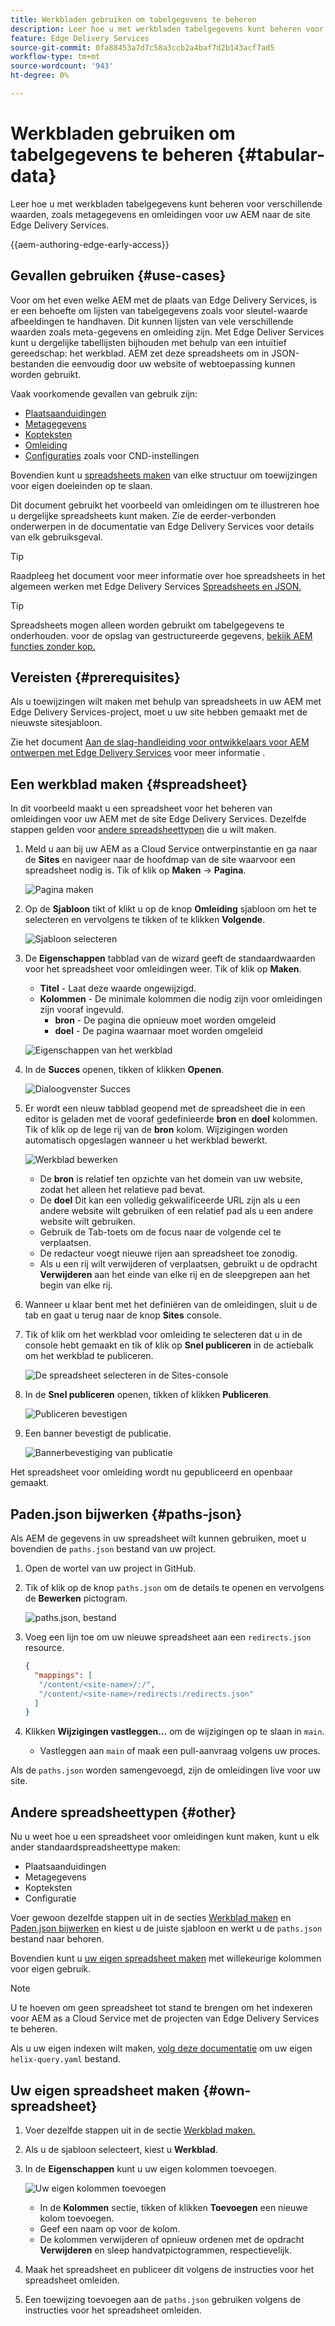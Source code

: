 ```yaml
---
title: Werkbladen gebruiken om tabelgegevens te beheren
description: Leer hoe u met werkbladen tabelgegevens kunt beheren voor verschillende waarden, zoals metagegevens en omleidingen voor uw AEM naar de site Edge Delivery Services.
feature: Edge Delivery Services
source-git-commit: 0fa88453a7d7c58a3ccb2a4baf7d2b143acf7ad5
workflow-type: tm+mt
source-wordcount: '943'
ht-degree: 0%

---
```



# Werkbladen gebruiken om tabelgegevens te beheren {#tabular-data}

Leer hoe u met werkbladen tabelgegevens kunt beheren voor verschillende waarden, zoals metagegevens en omleidingen voor uw AEM naar de site Edge Delivery Services.

{{aem-authoring-edge-early-access}}

## Gevallen gebruiken {#use-cases}

Voor om het even welke AEM met de plaats van Edge Delivery Services, is er een behoefte om lijsten van tabelgegevens zoals voor sleutel-waarde afbeeldingen te handhaven. Dit kunnen lijsten van vele verschillende waarden zoals meta-gegevens en omleiding zijn. Met Edge Deliver Services kunt u dergelijke tabellijsten bijhouden met behulp van een intuïtief gereedschap: het werkblad. AEM zet deze spreadsheets om in JSON-bestanden die eenvoudig door uw website of webtoepassing kunnen worden gebruikt.

Vaak voorkomende gevallen van gebruik zijn:

* [Plaatsaanduidingen](/help/edge/docs/placeholders.md)
* [Metagegevens](/help/edge/docs/bulk-metadata.md)
* [Kopteksten](/help/edge/docs/custom-headers.md)
* [Omleiding](/help/edge/docs/redirects.md)
* [Configuraties](/help/edge/docs/setup-byo-cdn-push-invalidation.md) zoals voor CND-instellingen

Bovendien kunt u [spreadsheets maken](#own-spreadsheet) van elke structuur om toewijzingen voor eigen doeleinden op te slaan.

Dit document gebruikt het voorbeeld van omleidingen om te illustreren hoe u dergelijke spreadsheets kunt maken. Zie de eerder-verbonden onderwerpen in de documentatie van Edge Delivery Services voor details van elk gebruiksgeval.

>[!TIP]
>
>Raadpleeg het document voor meer informatie over hoe spreadsheets in het algemeen werken met Edge Delivery Services [Spreadsheets en JSON.](/help/edge/developer/spreadsheets.md)

>[!TIP]
>
>Spreadsheets mogen alleen worden gebruikt om tabelgegevens te onderhouden. voor de opslag van gestructureerde gegevens, [bekijk AEM functies zonder kop.](/help/headless/introduction.md)

## Vereisten {#prerequisites}

Als u toewijzingen wilt maken met behulp van spreadsheets in uw AEM met Edge Delivery Services-project, moet u uw site hebben gemaakt met de nieuwste sitesjabloon.

Zie het document [Aan de slag-handleiding voor ontwikkelaars voor AEM ontwerpen met Edge Delivery Services](/help/edge/edge-dev-getting-started.md) voor meer informatie .

## Een werkblad maken {#spreadsheet}

In dit voorbeeld maakt u een spreadsheet voor het beheren van omleidingen voor uw AEM met de site Edge Delivery Services. Dezelfde stappen gelden voor [andere spreadsheettypen](#other) die u wilt maken.

1. Meld u aan bij uw AEM as a Cloud Service ontwerpinstantie en ga naar de **Sites** en navigeer naar de hoofdmap van de site waarvoor een spreadsheet nodig is. Tik of klik op **Maken** -> **Pagina**.

   ![Pagina maken](assets/tabular-data/tabular-data-create-page.png)

1. Op de **Sjabloon** tikt of klikt u op de knop **Omleiding** sjabloon om het te selecteren en vervolgens te tikken of te klikken **Volgende**.

   ![Sjabloon selecteren](assets/tabular-data/tabular-data-create-page-teamplate-redirects.png)

1. De **Eigenschappen** tabblad van de wizard geeft de standaardwaarden voor het spreadsheet voor omleidingen weer. Tik of klik op **Maken**.

   * **Titel** - Laat deze waarde ongewijzigd.
   * **Kolommen** - De minimale kolommen die nodig zijn voor omleidingen zijn vooraf ingevuld.
      * **bron** - De pagina die opnieuw moet worden omgeleid
      * **doel** - De pagina waarnaar moet worden omgeleid

   ![Eigenschappen van het werkblad](assets/tabular-data/tabular-data-create-page-properties-redirects.png)

1. In de **Succes** openen, tikken of klikken **Openen**.

   ![Dialoogvenster Succes](assets/tabular-data/tabular-data-success.png)

1. Er wordt een nieuw tabblad geopend met de spreadsheet die in een editor is geladen met de vooraf gedefinieerde **bron** en **doel** kolommen. Tik of klik op de lege rij van de **bron** kolom. Wijzigingen worden automatisch opgeslagen wanneer u het werkblad bewerkt.

   ![Werkblad bewerken](assets/tabular-data/tabular-data-edit-redirects.png)

   * De **bron** is relatief ten opzichte van het domein van uw website, zodat het alleen het relatieve pad bevat.
   * De **doel** Dit kan een volledig gekwalificeerde URL zijn als u een andere website wilt gebruiken of een relatief pad als u een andere website wilt gebruiken.
   * Gebruik de Tab-toets om de focus naar de volgende cel te verplaatsen.
   * De redacteur voegt nieuwe rijen aan spreadsheet toe zonodig.
   * Als u een rij wilt verwijderen of verplaatsen, gebruikt u de opdracht **Verwijderen** aan het einde van elke rij en de sleepgrepen aan het begin van elke rij.

1. Wanneer u klaar bent met het definiëren van de omleidingen, sluit u de tab en gaat u terug naar de knop **Sites** console.

1. Tik of klik om het werkblad voor omleiding te selecteren dat u in de console hebt gemaakt en tik of klik op **Snel publiceren** in de actiebalk om het werkblad te publiceren.

   ![De spreadsheet selecteren in de Sites-console](assets/tabular-data/tabular-data-select-publish.png)

1. In de **Snel publiceren** openen, tikken of klikken **Publiceren**.

   ![Publiceren bevestigen](assets/tabular-data/tabular-data-quick-publish.png)

1. Een banner bevestigt de publicatie.

   ![Bannerbevestiging van publicatie](assets/tabular-data/tabular-data-publish-banner.png)

Het spreadsheet voor omleiding wordt nu gepubliceerd en openbaar gemaakt.

## Paden.json bijwerken {#paths-json}

Als AEM de gegevens in uw spreadsheet wilt kunnen gebruiken, moet u bovendien de `paths.json` bestand van uw project.

1. Open de wortel van uw project in GitHub.

1. Tik of klik op de knop `paths.json` om de details te openen en vervolgens de **Bewerken** pictogram.

   ![paths.json, bestand](assets/tabular-data/tabular-data-paths-json.png)

1. Voeg een lijn toe om uw nieuwe spreadsheet aan een `redirects.json` resource.

   ```json
   {
     "mappings": [
      "/content/<site-name>/:/",
      "/content/<site-name>/redirects:/redirects.json"
     ]
   }
   ```

1. Klikken **Wijzigingen vastleggen...** om de wijzigingen op te slaan in `main`.

   * Vastleggen aan `main` of maak een pull-aanvraag volgens uw proces.

Als de `paths.json` worden samengevoegd, zijn de omleidingen live voor uw site.

## Andere spreadsheettypen {#other}

Nu u weet hoe u een spreadsheet voor omleidingen kunt maken, kunt u elk ander standaardspreadsheettype maken:

* Plaatsaanduidingen
* Metagegevens
* Kopteksten
* Configuratie

Voer gewoon dezelfde stappen uit in de secties [Werkblad maken](#spreadsheet) en [Paden.json bijwerken](#paths-json) en kiest u de juiste sjabloon en werkt u de `paths.json` bestand naar behoren.

Bovendien kunt u [uw eigen spreadsheet maken](#own-spreadsheet) met willekeurige kolommen voor eigen gebruik.

>[!NOTE]
>
>U te hoeven om geen spreadsheet tot stand te brengen om het indexeren voor AEM as a Cloud Service met de projecten van Edge Delivery Services te beheren.
>
>Als u uw eigen indexen wilt maken, [volg deze documentatie](https://www.aem.live/developer/indexing#setting-up-more-index-configurations) om uw eigen `helix-query.yaml` bestand.

## Uw eigen spreadsheet maken {#own-spreadsheet}

1. Voer dezelfde stappen uit in de sectie [Werkblad maken.](#spreadsheet)

1. Als u de sjabloon selecteert, kiest u **Werkblad**.

1. In de **Eigenschappen** kunt u uw eigen kolommen toevoegen.

   ![Uw eigen kolommen toevoegen](assets/tabular-data/tabular-data-own-spreadsheet.png)

   * In de **Kolommen** sectie, tikken of klikken **Toevoegen** een nieuwe kolom toevoegen.
   * Geef een naam op voor de kolom.
   * De kolommen verwijderen of opnieuw ordenen met de opdracht **Verwijderen** en sleep handvatpictogrammen, respectievelijk.

1. Maak het spreadsheet en publiceer dit volgens de instructies voor het spreadsheet omleiden.

1. Een toewijzing toevoegen aan de `paths.json` gebruiken volgens de instructies voor het spreadsheet omleiden.
